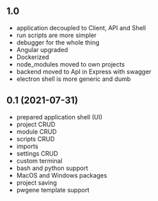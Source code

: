 ## 1.0

 - application decoupled to Client, API and Shell
 - run scripts are more simpler
 - debugger for the whole thing
 - Angular upgraded
 - Dockerized
 - node_modules moved to own projects
 - backend moved to ApI in Express with swagger
 - electron shell is more generic and dumb
 

## 0.1 (2021-07-31)

 - prepared application shell (UI)
 - project CRUD
 - module CRUD
 - scripts CRUD
 - imports
 - settings CRUD
 - custom terminal
 - bash and python support
 - MacOS and Windows packages
 - project saving 
 - pwgene template support
